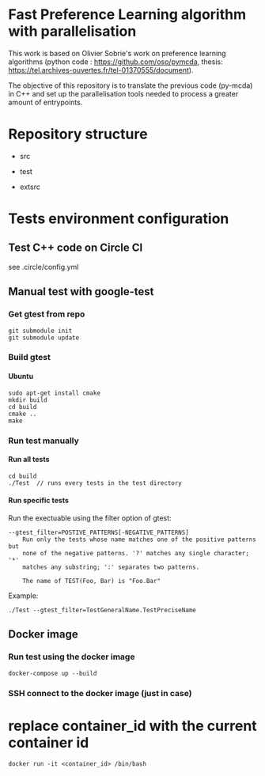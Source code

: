 # Fast Preference Learning algorithm with parallelisation
This work is based on Olivier Sobrie's work on preference learning algorithms (python code : <https://github.com/oso/pymcda>, thesis: <https://tel.archives-ouvertes.fr/tel-01370555/document>).

The  objective of this repository is to translate the previous code (py-mcda) in C++ and set up the parallelisation tools needed to process a greater amount of entrypoints.

# Repository structure

* src

* test

* extsrc

# Tests environment configuration

## Test C++ code on Circle CI

see .circle/config.yml 

## Manual test with google-test

### Get gtest from repo

``` 
git submodule init
git submodule update
``` 

### Build gtest

#### Ubuntu

```
sudo apt-get install cmake
mkdir build
cd build
cmake ..
make
```

### Run test manually

#### Run all tests
```
cd build
./Test  // runs every tests in the test directory
```

#### Run specific tests

Run the exectuable using the filter option of gtest:
```
--gtest_filter=POSTIVE_PATTERNS[-NEGATIVE_PATTERNS]
    Run only the tests whose name matches one of the positive patterns but
    none of the negative patterns. '?' matches any single character; '*'
    matches any substring; ':' separates two patterns.

    The name of TEST(Foo, Bar) is "Foo.Bar"
```

Example:
```
./Test --gtest_filter=TestGeneralName.TestPreciseName
```

## Docker image

### Run test using the docker image
```
docker-compose up --build
```

### SSH connect to the docker image (just in case)
# replace container_id with the current container id
```
docker run -it <container_id> /bin/bash 
```
